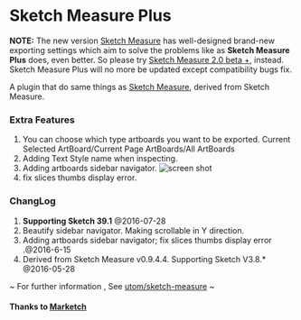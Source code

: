 # Sketch Measure Plus

**NOTE:**
The new version [Sketch Measure](https://github.com/utom/sketch-measure) has well-designed brand-new exporting settings which aim to solve the problems like as **Sketch Measure Plus** does, even better. So please try [Sketch Measure 2.0 beta +](https://github.com/utom/sketch-measure), instead. Sketch Measure Plus will no more be updated except compatibility bugs fix.

A plugin that do same things as [Sketch Measure](https://github.com/utom/sketch-measure), derived from Sketch Measure.

### Extra Features

1. You can choose which type artboards you want to be exported. Current Selected ArtBoard/Current Page ArtBoards/All ArtBoards
2. Adding Text Style name when inspecting.
3. Adding artboards sidebar navigator. ![screen shot](http://ww1.sinaimg.cn/mw1024/5a7b1062gw1f4w0mlo8zmj20u30f5dju.jpg)
4. fix slices thumbs display error.

### ChangLog

1. **Supporting Sketch 39.1** @2016-07-28
1. Beautify sidebar navigator. Making scrollable in Y direction.
1. Adding artboards sidebar navigator; fix slices thumbs display error .@2016-6-15
2. Derived from Sketch Measure v0.9.4.4. Supporting Sketch V3.8.* @2016-05-28


~ For further information , See [utom/sketch-measure](https://github.com/utom/sketch-measure) ~

#### Thanks to [Marketch](https://github.com/tudou527/marketch)